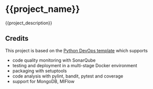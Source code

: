 
# {{project_name}}

{{project_description}}

## Credits

This project is based on the [Python DevOps template](https://github.com/lrothack/dev-ops) which supports

- code quality monitoring with SonarQube
- testing and deployment in a multi-stage Docker environment
- packaging with setuptools
- code analysis with pylint, bandit, pytest and coverage
- support for MongoDB, MlFlow
